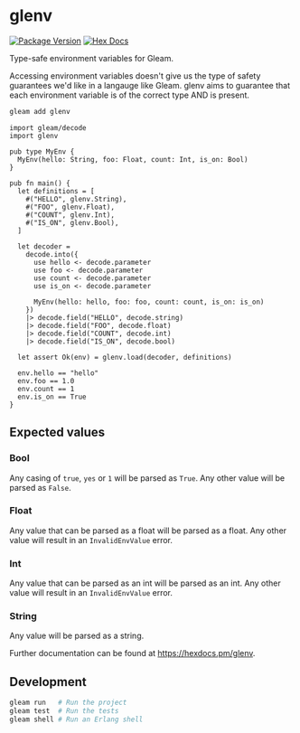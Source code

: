 # glenv

[![Package Version](https://img.shields.io/hexpm/v/glenv)](https://hex.pm/packages/glenv)
[![Hex Docs](https://img.shields.io/badge/hex-docs-ffaff3)](https://hexdocs.pm/glenv/)

Type-safe environment variables for Gleam.

Accessing environment variables doesn't give us the type of safety guarantees we'd like in a langauge like Gleam. glenv aims to guarantee that each environment variable is of the correct type AND is present.

```sh
gleam add glenv
```
```gleam
import gleam/decode
import glenv

pub type MyEnv {
  MyEnv(hello: String, foo: Float, count: Int, is_on: Bool)
}

pub fn main() {
  let definitions = [
    #("HELLO", glenv.String),
    #("FOO", glenv.Float),
    #("COUNT", glenv.Int),
    #("IS_ON", glenv.Bool),
  ]

  let decoder =
    decode.into({
      use hello <- decode.parameter
      use foo <- decode.parameter
      use count <- decode.parameter
      use is_on <- decode.parameter

      MyEnv(hello: hello, foo: foo, count: count, is_on: is_on)
    })
    |> decode.field("HELLO", decode.string)
    |> decode.field("FOO", decode.float)
    |> decode.field("COUNT", decode.int)
    |> decode.field("IS_ON", decode.bool)

  let assert Ok(env) = glenv.load(decoder, definitions)

  env.hello == "hello"
  env.foo == 1.0
  env.count == 1
  env.is_on == True
}
```

## Expected values

### Bool

Any casing of `true`, `yes` or `1` will be parsed as `True`. Any other value will be parsed as `False`.

### Float

Any value that can be parsed as a float will be parsed as a float. Any other value will result in an `InvalidEnvValue` error.

### Int

Any value that can be parsed as an int will be parsed as an int. Any other value will result in an `InvalidEnvValue` error.

### String

Any value will be parsed as a string.

Further documentation can be found at <https://hexdocs.pm/glenv>.

## Development

```sh
gleam run   # Run the project
gleam test  # Run the tests
gleam shell # Run an Erlang shell
```
